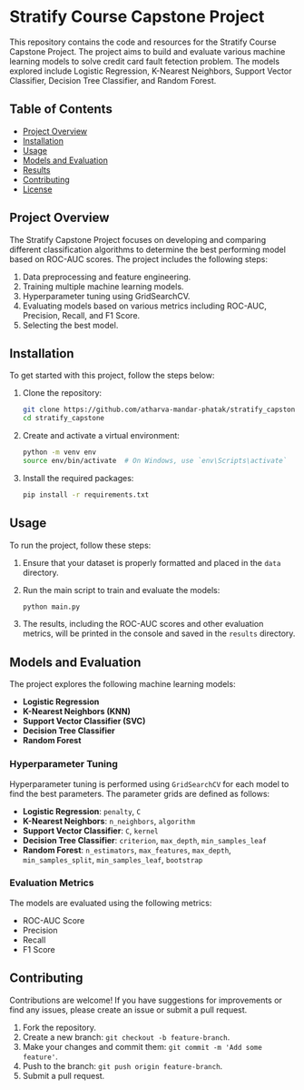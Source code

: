 
# Stratify Course Capstone Project

This repository contains the code and resources for the Stratify Course Capstone Project. The project aims to build and evaluate various machine learning models to solve credit card fault fetection problem. The models explored include Logistic Regression, K-Nearest Neighbors, Support Vector Classifier, Decision Tree Classifier, and Random Forest.

## Table of Contents

- [Project Overview](#project-overview)
- [Installation](#installation)
- [Usage](#usage)
- [Models and Evaluation](#models-and-evaluation)
- [Results](#results)
- [Contributing](#contributing)
- [License](#license)

## Project Overview

The Stratify Capstone Project focuses on developing and comparing different classification algorithms to determine the best performing model based on ROC-AUC scores. The project includes the following steps:

1. Data preprocessing and feature engineering.
2. Training multiple machine learning models.
3. Hyperparameter tuning using GridSearchCV.
4. Evaluating models based on various metrics including ROC-AUC, Precision, Recall, and F1 Score.
5. Selecting the best model.

## Installation

To get started with this project, follow the steps below:

1. Clone the repository:
    ```sh
    git clone https://github.com/atharva-mandar-phatak/stratify_capstone.git
    cd stratify_capstone
    ```

2. Create and activate a virtual environment:
    ```sh
    python -m venv env
    source env/bin/activate  # On Windows, use `env\Scripts\activate`
    ```

3. Install the required packages:
    ```sh
    pip install -r requirements.txt
    ```

## Usage

To run the project, follow these steps:

1. Ensure that your dataset is properly formatted and placed in the `data` directory.

2. Run the main script to train and evaluate the models:
    ```sh
    python main.py
    ```

3. The results, including the ROC-AUC scores and other evaluation metrics, will be printed in the console and saved in the `results` directory.

## Models and Evaluation

The project explores the following machine learning models:

- **Logistic Regression**
- **K-Nearest Neighbors (KNN)**
- **Support Vector Classifier (SVC)**
- **Decision Tree Classifier**
- **Random Forest**

### Hyperparameter Tuning

Hyperparameter tuning is performed using `GridSearchCV` for each model to find the best parameters. The parameter grids are defined as follows:

- **Logistic Regression**: `penalty`, `C`
- **K-Nearest Neighbors**: `n_neighbors`, `algorithm`
- **Support Vector Classifier**: `C`, `kernel`
- **Decision Tree Classifier**: `criterion`, `max_depth`, `min_samples_leaf`
- **Random Forest**: `n_estimators`, `max_features`, `max_depth`, `min_samples_split`, `min_samples_leaf`, `bootstrap`

### Evaluation Metrics

The models are evaluated using the following metrics:

- ROC-AUC Score
- Precision
- Recall
- F1 Score

## Contributing

Contributions are welcome! If you have suggestions for improvements or find any issues, please create an issue or submit a pull request.

1. Fork the repository.
2. Create a new branch: `git checkout -b feature-branch`.
3. Make your changes and commit them: `git commit -m 'Add some feature'`.
4. Push to the branch: `git push origin feature-branch`.
5. Submit a pull request.

